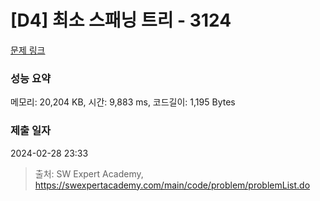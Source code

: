 # [D4] 최소 스패닝 트리 - 3124 

[문제 링크](https://swexpertacademy.com/main/code/problem/problemDetail.do?contestProbId=AV_mSnmKUckDFAWb) 

### 성능 요약

메모리: 20,204 KB, 시간: 9,883 ms, 코드길이: 1,195 Bytes

### 제출 일자

2024-02-28 23:33



> 출처: SW Expert Academy, https://swexpertacademy.com/main/code/problem/problemList.do